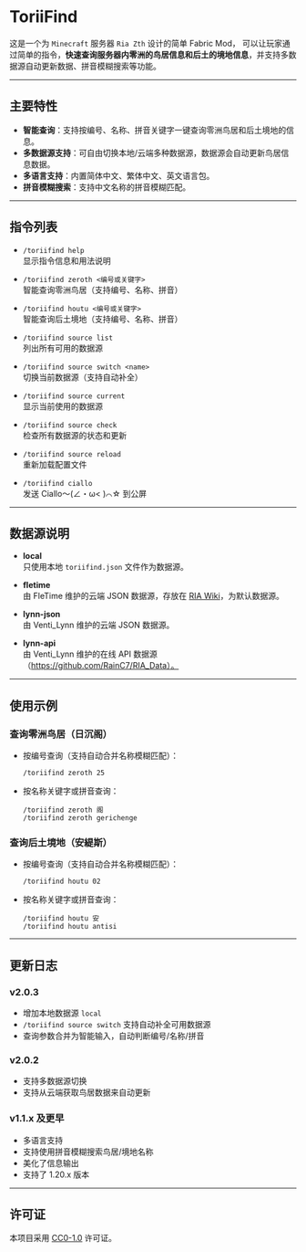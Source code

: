 # ToriiFind

这是一个为 `Minecraft` 服务器 `Ria Zth` 设计的简单 Fabric Mod，
可以让玩家通过简单的指令，**快速查询服务器内零洲的鸟居信息和后土的境地信息**，并支持多数据源自动更新数据、拼音模糊搜索等功能。

---

## 主要特性

- **智能查询**：支持按编号、名称、拼音关键字一键查询零洲鸟居和后土境地的信息。
- **多数据源支持**：可自由切换本地/云端多种数据源，数据源会自动更新鸟居信息数据。
- **多语言支持**：内置简体中文、繁体中文、英文语言包。
- **拼音模糊搜索**：支持中文名称的拼音模糊匹配。

---

## 指令列表

- `/toriifind help`  
  显示指令信息和用法说明

- `/toriifind zeroth <编号或关键字>`  
  智能查询零洲鸟居（支持编号、名称、拼音）

- `/toriifind houtu <编号或关键字>`  
  智能查询后土境地（支持编号、名称、拼音）

- `/toriifind source list`  
  列出所有可用的数据源

- `/toriifind source switch <name>`  
  切换当前数据源（支持自动补全）

- `/toriifind source current`  
  显示当前使用的数据源

- `/toriifind source check`  
  检查所有数据源的状态和更新

- `/toriifind source reload`  
  重新加载配置文件

- `/toriifind ciallo`  
  发送 Ciallo～(∠・ω< )⌒☆ 到公屏

---

## 数据源说明

- **local**  
  只使用本地 `toriifind.json` 文件作为数据源。

- **fletime**  
  由 FleTime 维护的云端 JSON 数据源，存放在 [RIA Wiki](https://wiki.ria.red/wiki/%E7%94%A8%E6%88%B7:FleTime/toriifind.json?action=raw)，为默认数据源。

- **lynn-json**  
  由 Venti_Lynn 维护的云端 JSON 数据源。

- **lynn-api**  
  由 Venti_Lynn 维护的在线 API 数据源（https://github.com/RainC7/RIA_Data）。

---

## 使用示例

### 查询零洲鸟居（日沉阁）

- 按编号查询（支持自动合并名称模糊匹配）：
  ```
  /toriifind zeroth 25
  ```

- 按名称关键字或拼音查询：
  ```
  /toriifind zeroth 阁
  /toriifind zeroth gerichenge
  ```

### 查询后土境地（安緹斯）

- 按编号查询（支持自动合并名称模糊匹配）：
  ```
  /toriifind houtu 02
  ```

- 按名称关键字或拼音查询：
  ```
  /toriifind houtu 安
  /toriifind houtu antisi
  ```

---

## 更新日志

### v2.0.3
- 增加本地数据源 `local`
- `/toriifind source switch` 支持自动补全可用数据源
- 查询参数合并为智能输入，自动判断编号/名称/拼音

### v2.0.2
- 支持多数据源切换
- 支持从云端获取鸟居数据来自动更新

### v1.1.x 及更早
- 多语言支持
- 支持使用拼音模糊搜索鸟居/境地名称
- 美化了信息输出
- 支持了 1.20.x 版本

---

## 许可证

本项目采用 [CC0-1.0](LICENSE) 许可证。